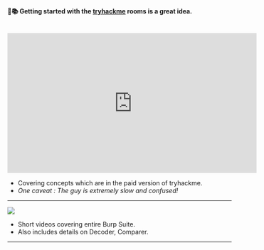 #### 👶📚 Getting started with the [tryhackme](https://tryhackme.com/module/learn-burp-suite) rooms is a great idea.
<br>
<iframe width="560" height="315" src="https://www.youtube.com/embed/videoseries?si=KrvR4P7HEuNaEJ2a&amp;list=PLqM63j87R5p42xoh0pFmokaF5jYCa-O8n" title="YouTube video player" frameborder="0" allow="accelerometer; autoplay; clipboard-write; encrypted-media; gyroscope; picture-in-picture; web-share" referrerpolicy="strict-origin-when-cross-origin" allowfullscreen></iframe>

- Covering concepts which are in the paid version of tryhackme.
- *One caveat : The guy is extremely slow and confused!*

---

 ![](https://www.youtube.com/playlist?list=PLZOToVAK85MqMRuwkplwzs6Kyq0aFc8xh)
 
- Short videos covering entire Burp Suite.
- Also includes details on Decoder, Comparer.

---
